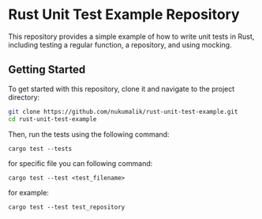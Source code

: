 # Rust Unit Test Example Repository

This repository provides a simple example of how to write unit tests in Rust, including testing a regular function, a repository, and using mocking.

## Getting Started

To get started with this repository, clone it and navigate to the project directory:

```bash
git clone https://github.com/nukumalik/rust-unit-test-example.git
cd rust-unit-test-example
```

Then, run the tests using the following command:

```
cargo test --tests
```

for specific file you can following command:

```
cargo test --test <test_filename>
```

for example:

```
cargo test --test test_repository
```
